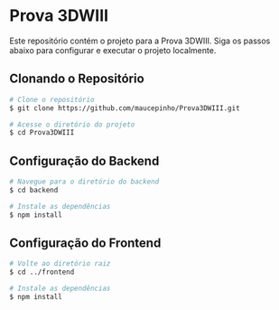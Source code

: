 # Prova 3DWIII

Este repositório contém o projeto para a Prova 3DWIII. Siga os passos abaixo para configurar e executar o projeto localmente.

## Clonando o Repositório

```bash
# Clone o repositório
$ git clone https://github.com/maucepinho/Prova3DWIII.git

# Acesse o diretório do projeto
$ cd Prova3DWIII
```

## Configuração do Backend

```bash
# Navegue para o diretório do backend
$ cd backend

# Instale as dependências
$ npm install
```

## Configuração do Frontend

```bash
# Volte ao diretório raiz
$ cd ../frontend

# Instale as dependências
$ npm install
